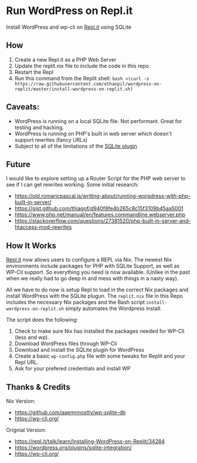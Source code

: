 # Run WordPress on Repl.it
Install WordPress and wp-cli on [Repl.it](https://repl.it/) using SQLite

## How
1. Create a new Repl.it as a PHP Web Server
2. Update the replit.nix file to include the code in this repo
3. Restart the Repl
4. Run this command from the Replit shell:
`bash <(curl -s https://raw.githubusercontent.com/ethanpil/wordpress-on-replit/master/install-wordpress-on-replit.sh)`

## Caveats:
* WordPress is running on a local SQLite file. Not performant. Great for testing and hacking.
* WordPress is running on PHP's built in web server which doesn't support rewrites (fancy URLs)
* Subject to all of the limitations of the [SQLite plugin](https://github.com/aaemnnosttv/wp-sqlite-db)

## Future
I would like to explore setting up a Router Script for the PHP web server to see if I can get rewrites working. Some initial research:
* https://old.romaricpascal.is/writing-about/running-worpdress-with-php-built-in-server/
* https://gist.github.com/thiagof/d940f8fe4b265c8c15f3109b45aa5001
* https://www.php.net/manual/en/features.commandline.webserver.php
* https://stackoverflow.com/questions/27381520/php-built-in-server-and-htaccess-mod-rewrites

## How It Works

[Repl.it](https://repl.it/) now allows users to configure a REPL via Nix. The newest Nix environments include packages for PHP with SQLite Support, as well as WP-Cli support. So everything you need is now available. (Unlike in the past when we really had to go deep in and mess with things in a nasty way).

All we have to do now is setup Repl to load in the correct Nix packages and install WordPress with the SQLite plugun. The `replit.nix` file in this Repo includes the necessary Nix packages and the Bash script `install-wordpress-on-replit.sh` simply automates the Wordpress install.

The script does the following:

1. Check to make sure Nix has installed the packages needed for WP-Cli (less and wp).
2. Download WordPress files through WP-Cli
3. Download and install the SQLite plugin for WordPress
4. Create a basic `wp-config.php` file with some tweaks for Replit and your Repl URL.
5. Ask for your prefered credentials and install WP

## Thanks & Credits

Nix Version:
* https://github.com/aaemnnosttv/wp-sqlite-db
* https://wp-cli.org/

Orignial Version:
* https://repl.it/talk/learn/Installing-WordPress-on-Replit/34284
* https://wordpress.org/plugins/sqlite-integration/
* https://wp-cli.org/
